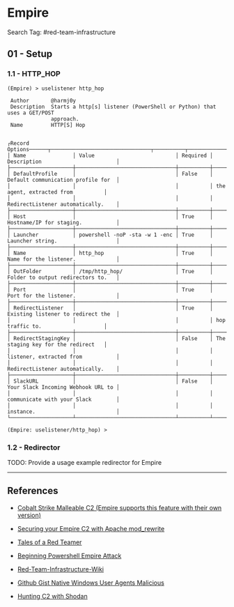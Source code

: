 # Empire

Search Tag: #red-team-infrastructure

## 01 - Setup

### 1.1 - HTTP_HOP

```
(Empire) > uselistener http_hop

 Author       @harmj0y                                                              
 Description  Starts a http[s] listener (PowerShell or Python) that uses a GET/POST 
              approach.                                                             
 Name         HTTP[S] Hop                                                           


┌Record Options──────┬────────────────────────────────┬──────────┬────────────────────────────────────┐
│ Name               │ Value                          │ Required │ Description                        │
├────────────────────┼────────────────────────────────┼──────────┼────────────────────────────────────┤
│ DefaultProfile     │                                │ False    │ Default communication profile for  │
│                    │                                │          │ the agent, extracted from          │
│                    │                                │          │ RedirectListener automatically.    │
├────────────────────┼────────────────────────────────┼──────────┼────────────────────────────────────┤
│ Host               │                                │ True     │ Hostname/IP for staging.           │
├────────────────────┼────────────────────────────────┼──────────┼────────────────────────────────────┤
│ Launcher           │ powershell -noP -sta -w 1 -enc │ True     │ Launcher string.                   │
├────────────────────┼────────────────────────────────┼──────────┼────────────────────────────────────┤
│ Name               │ http_hop                       │ True     │ Name for the listener.             │
├────────────────────┼────────────────────────────────┼──────────┼────────────────────────────────────┤
│ OutFolder          │ /tmp/http_hop/                 │ True     │ Folder to output redirectors to.   │
├────────────────────┼────────────────────────────────┼──────────┼────────────────────────────────────┤
│ Port               │                                │ True     │ Port for the listener.             │
├────────────────────┼────────────────────────────────┼──────────┼────────────────────────────────────┤
│ RedirectListener   │                                │ True     │ Existing listener to redirect the  │
│                    │                                │          │ hop traffic to.                    │
├────────────────────┼────────────────────────────────┼──────────┼────────────────────────────────────┤
│ RedirectStagingKey │                                │ False    │ The staging key for the redirect   │
│                    │                                │          │ listener, extracted from           │
│                    │                                │          │ RedirectListener automatically.    │
├────────────────────┼────────────────────────────────┼──────────┼────────────────────────────────────┤
│ SlackURL           │                                │ False    │ Your Slack Incoming Webhook URL to │
│                    │                                │          │ communicate with your Slack        │
│                    │                                │          │ instance.                          │
└────────────────────┴────────────────────────────────┴──────────┴────────────────────────────────────┘

(Empire: uselistener/http_hop) >
```

### 1.2 - Redirector

TODO: Provide a usage example redirector for Empire

---
## References

- [Cobalt Strike Malleable C2 (Empire supports this feature with their own version)](https://hstechdocs.helpsystems.com/manuals/cobaltstrike/current/userguide/content/topics/malleable-c2_main.htm)

- [Securing your Empire C2 with Apache mod_rewrite](https://thevivi.net/blog/infrastructure/2017-11-03-securing-your-empire-c2-with-apache-mod-rewrite/)

- [Tales of a Red Teamer](https://holdmybeersecurity.com/2018/04/30/tales-of-a-red-teamer-ub-2018/)

- [Beginning Powershell Empire Attack](https://www.securitynik.com/2022/02/beginning-powershell-empire-attack-in.html)

- [Red-Team-Infrastructure-Wiki](https://github.com/bluscreenofjeff/Red-Team-Infrastructure-Wiki)

- [Github Gist Native Windows User Agents Malicious](https://gist.github.com/GossiTheDog/77527a34cdecb0ad840910c0beb8ba41)

- [Hunting C2 with Shodan](https://michaelkoczwara.medium.com/hunting-c2-with-shodan-223ca250d06f)